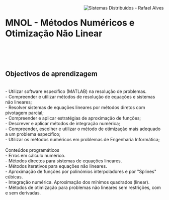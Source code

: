 <img src="https://upload.wikimedia.org/wikipedia/commons/9/93/EEUMLOGO.png" alt="Sistemas Distribuidos - Rafael Alves" align="right"/>
<h1>MNOL - Métodos Numéricos e Otimização Não Linear</h1><br><br><br>
<h2>Objectivos de aprendizagem</h2><br>
- Utilizar software específico (MATLAB) na resolução de problemas.<br>
- Compreender e utilizar métodos de resolução de equações e sistemas não lineares;<br>
- Resolver sistemas de equações lineares por métodos diretos com pivotagem parcial;<br>
- Compreender e aplicar estratégias de aproximação de funções;<br>
- Descrever e aplicar métodos de integração numérica;<br>
- Compreender, escolher e utilizar o método de otimização mais adequado a um problema específico;<br>
- Utilizar os métodos numéricos em problemas de Engenharia Informática;
<br><br>
<b2>Conteúdos programáticos</h2><br>
- Erros em cálculo numérico. <br>
- Métodos directos para sistemas de equações lineares. <br>
- Métodos iterativos para equações não lineares. <br>
- Aproximação de funções por polinómios interpoladores e por "Splines" cúbicas.<br>
- Integração numérica. Aproximação dos mínimos quadrados (linear). <br>
- Métodos de otimização para problemas não lineares sem restrições, com e sem derivadas.
